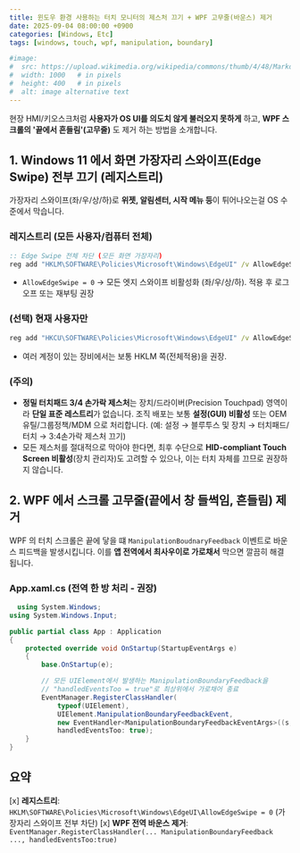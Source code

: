 ```yaml
---
title: 윈도우 환경 사용하는 터치 모니터의 제스처 끄기 + WPF 고무줄(바운스) 제거
date: 2025-09-04 08:00:00 +0900
categories: [Windows, Etc]
tags: [windows, touch, wpf, manipulation, boundary]

#image:
#  src: https://upload.wikimedia.org/wikipedia/commons/thumb/4/48/Markdown-mark.svg/1200px-Markdown-mark.svg.png
#  width: 1000   # in pixels
#  height: 400   # in pixels
#  alt: image alternative text
---
```


현장 HMI/키오스크처럼 **사용자가 OS UI를 의도치 않게 불러오지 못하게** 하고, **WPF 스크롤의 '끝에서 흔들림'(고무줄)** 도 제거 하는 방법을 소개합니다.

## 1. Windows 11 에서 화면 가장자리 스와이프(Edge Swipe) 전부 끄기 (레지스트리)
 가장자리 스와이프(좌/우/상/하)로 **위젯, 알림센터, 시작 메뉴 등**이 튀어나오는걸 OS 수준에서 막습니다.
 
### 레지스트리 (모든 사용자/컴퓨터 전체)

```bat
:: Edge Swipe 전체 차단 (모든 화면 가장자리)
reg add "HKLM\SOFTWARE\Policies\Microsoft\Windows\EdgeUI" /v AllowEdgeSwipe /t REG_DWORD /d 0 /f
```

 - `AllowEdgeSwipe = 0` → 모든 엣지 스와이프 비활성화 (좌/우/상/하). 적용 후 로그오프 또는 재부팅 권장
 
 ### (선택) 현재 사용자만
 
 ```bat
reg add "HKCU\SOFTWARE\Policies\Microsoft\Windows\EdgeUI" /v AllowEdgeSwipe /t REG_DWORD /d 0 /f
```

 - 여러 계정이 있는 장비에서는 보통 HKLM 쪽(전체적용)을 권장.
 
 ### (주의)
  - **정밀 터치패드 3/4 손가락 제스처**는 장치/드라이버(Precision Touchpad) 영역이라 **단일 표준 레스트리**가 없습니다.
  조직 배포는 보통 **설정(GUI) 비활성** 또는 OEM 유틸/그룹정책/MDM 으로 처리합니다. (예: 설정 → 블루투스 및 장치 → 터치패드/터치 → 3:4손가락 제스처 끄기)
  - 모든 제스처를 절대적으로 막아야 한다면, 최후 수단으로 **HID-compliant Touch Screen 비활성**(장치 관리자)도 고려할 수 있으나, 이는 터치 자체를 끄므로 권장하지 않습니다.
  
  ## 2. WPF 에서 스크롤 고무줄(끝에서 창 들썩임, 흔들림) 제거
  WPF 의 터치 스크롤은 끝에 닿을 떄 `ManipulationBoudnaryFeedback` 이벤트로 바운스 피드백을 발생시킵니다. 이를 **앱 전역에서 최사우이로 가로채서** 막으면 깔끔히 해결됩니다.
  
  ### App.xaml.cs (전역 한 방 처리 - 권장)
  
```csharp
  using System.Windows;
using System.Windows.Input;

public partial class App : Application
{
    protected override void OnStartup(StartupEventArgs e)
    {
        base.OnStartup(e);

        // 모든 UIElement에서 발생하는 ManipulationBoundaryFeedback을
        // "handledEventsToo = true"로 최상위에서 가로채어 종료
        EventManager.RegisterClassHandler(
            typeof(UIElement),
            UIElement.ManipulationBoundaryFeedbackEvent,
            new EventHandler<ManipulationBoundaryFeedbackEventArgs>((s, args) => args.Handled = true),
            handledEventsToo: true);
    }
}
```

## 요약

[x] **레지스트리**: `HKLM\SOFTWARE\Policies\Microsoft\Windows\EdgeUI\AllowEdgeSwipe = 0` (가장자리 스와이프 전부 차단)
[x] **WPF 전역 바운스 제거**: `EventManager.RegisterClassHandler(... ManipulationBoundaryFeedback ..., handledEventsToo:true)`